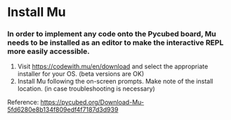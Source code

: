# Install Mu
### In order to implement any code onto the Pycubed board, Mu needs to be installed as an editor to make the interactive REPL more easily accessible. 
1. Visit https://codewith.mu/en/download and select the appropriate installer for your OS.
(beta versions are OK)
2. Install Mu following the on-screen prompts. Make note of the install location. 
(in case troubleshooting is necessary)


Reference: https://pycubed.org/Download-Mu-5fd6280e8b134f809edf4f7187d3d939
